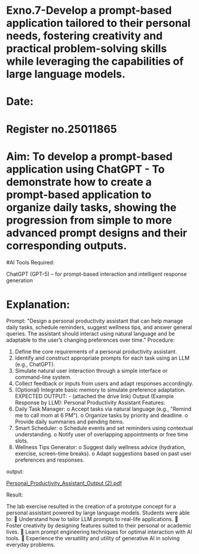 # Exno.7-Develop a prompt-based application tailored to their personal needs, fostering creativity and practical problem-solving skills while leveraging the capabilities of large language models.

# Date:
# Register no.25011865
# Aim: To develop a prompt-based application using ChatGPT - To demonstrate how to create a prompt-based application to organize daily tasks, showing the progression from simple to more advanced prompt designs and their corresponding outputs.

#AI Tools Required:

ChatGPT (GPT-5) – for prompt-based interaction and intelligent response generation

# Explanation: 
Prompt:
"Design a personal productivity assistant that can help manage daily tasks, schedule reminders, suggest wellness tips, and answer general queries. The assistant should interact using natural language and be adaptable to the user’s changing preferences over time."
Procedure:
1. Define the core requirements of a personal productivity assistant.
2. Identify and construct appropriate prompts for each task using an LLM (e.g., ChatGPT).
3. Simulate natural user interaction through a simple interface or command-line system.
4. Collect feedback or inputs from users and adapt responses accordingly.
5. (Optional) Integrate basic memory to simulate preference adaptation.
EXPECTED OUTPUT: - (attached the drive link)
Output (Example Response by LLM):
Personal Productivity Assistant Features:
1. Daily Task Manager:
o Accept tasks via natural language (e.g., "Remind me to call mom at 6 PM").
o Organize tasks by priority and deadline.
o Provide daily summaries and pending items.
2. Smart Scheduler:
o Schedule events and set reminders using contextual understanding.
o Notify user of overlapping appointments or free time slots.
3. Wellness Tips Generator:
o Suggest daily wellness advice (hydration, exercise, screen-time breaks).
o Adapt suggestions based on past user preferences and responses.

output:

[Personal_Productivity_Assistant_Output (2).pdf](https://github.com/user-attachments/files/23016117/Personal_Productivity_Assistant_Output.2.pdf)

Result:

The lab exercise resulted in the creation of a prototype concept for a personal assistant powered by large language models. Students were able to:
 Understand how to tailor LLM prompts to real-life applications.
 Foster creativity by designing features suited to their personal or academic lives.
 Learn prompt engineering techniques for optimal interaction with AI tools.
 Experience the versatility and utility of generative AI in solving everyday problems.
